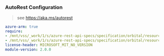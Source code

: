 ### AutoRest Configuration

> see https://aka.ms/autorest

``` yaml
azure-arm: true
require:
- /mnt/vss/_work/1/s/azure-rest-api-specs/specification/orbital/resource-manager/readme.md
- /mnt/vss/_work/1/s/azure-rest-api-specs/specification/orbital/resource-manager/readme.go.md
license-header: MICROSOFT_MIT_NO_VERSION
module-version: 2.0.0
```